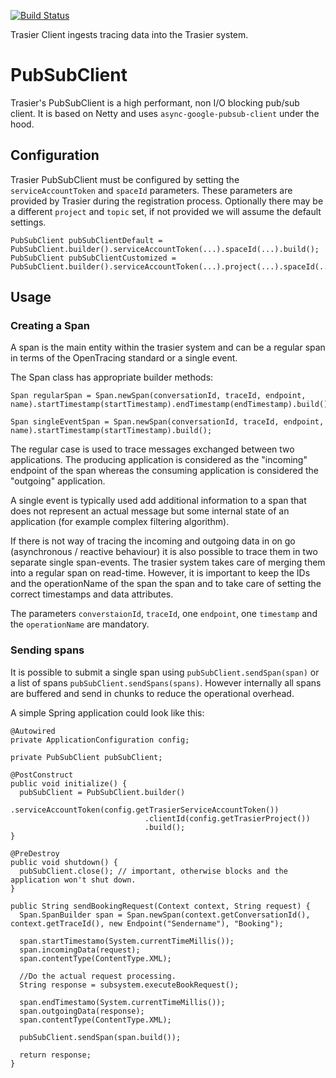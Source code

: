 [![Build Status](https://travis-ci.org/trasiercom/trasier-client.svg?branch=develop)](https://travis-ci.org/trasiercom/trasier-client)

Trasier Client ingests tracing data into the Trasier system.

# PubSubClient

Trasier's PubSubClient is a high performant, non I/O blocking pub/sub client. It is based on Netty and uses `async-google-pubsub-client` under the hood.

## Configuration

Trasier PubSubClient must be configured by setting the `serviceAccountToken` and `spaceId` parameters.
These parameters are provided by Trasier during the registration process.
Optionally there may be a different `project` and `topic` set, if not provided we will assume the default settings.

```
PubSubClient pubSubClientDefault = PubSubClient.builder().serviceAccountToken(...).spaceId(...).build();
PubSubClient pubSubClientCustomized = PubSubClient.builder().serviceAccountToken(...).project(...).spaceId(...).topic(...).build();
```

## Usage

### Creating a Span

A span is the main entity within the trasier system and can be a regular span in terms of the OpenTracing standard or a single event.

The Span class has appropriate builder methods:

```
Span regularSpan = Span.newSpan(conversationId, traceId, endpoint, name).startTimestamp(startTimestamp).endTimestamp(endTimestamp).build();

Span singleEventSpan = Span.newSpan(conversationId, traceId, endpoint, name).startTimestamp(startTimestamp).build();
```

The regular case is used to trace messages exchanged between two applications. The producing application is considered as the "incoming" endpoint of the span whereas the consuming application is considered the "outgoing" application.

A single event is typically used add additional information to a span that does not represent an actual message but some internal state of an application (for example complex filtering algorithm).

If there is not way of tracing the incoming and outgoing data in on go (asynchronous / reactive behaviour) it is also possible to trace them in two separate single span-events. The trasier system takes care of merging them into a regular span on read-time. However, it is important to keep the IDs and the operationName of the span the span and to take care of setting the correct timestamps and data attributes.

The parameters `converstaionId`, `traceId`, one `endpoint`, one `timestamp` and the `operationName` are mandatory.

### Sending spans

It is possible to submit a single span using `pubSubClient.sendSpan(span)` or a list of spans `pubSubClient.sendSpans(spans)`. However internally all spans are buffered and send in chunks to reduce the operational overhead.

A simple Spring application could look like this:

```
@Autowired
private ApplicationConfiguration config;

private PubSubClient pubSubClient;

@PostConstruct
public void initialize() {
  pubSubClient = PubSubClient.builder()
                              .serviceAccountToken(config.getTrasierServiceAccountToken())
                              .clientId(config.getTrasierProject())
                              .build();
}

@PreDestroy
public void shutdown() {
  pubSubClient.close(); // important, otherwise blocks and the application won't shut down.
}

public String sendBookingRequest(Context context, String request) {
  Span.SpanBuilder span = Span.newSpan(context.getConversationId(), context.getTraceId(), new Endpoint("Sendername"), "Booking");
  
  span.startTimestamo(System.currentTimeMillis());
  span.incomingData(request);
  span.contentType(ContentType.XML);
  
  //Do the actual request processing.
  String response = subsystem.executeBookRequest();
  
  span.endTimestamo(System.currentTimeMillis());
  span.outgoingData(response);
  span.contentType(ContentType.XML);

  pubSubClient.sendSpan(span.build());

  return response;
}
```
